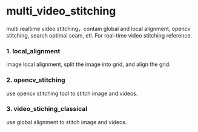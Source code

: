 # multi_video_stitching
multi realtime video stitching，contain global and local alignment, opencv stitching, search optimal seam, etl. For real-time video stitching reference.

### 1. local_alignment
<p>image local alignment, split the image into grid, and align the grid.<p/>

### 2. opencv_stitching
<p>use opencv stitching tool to stitch image and videos.<p/>

### 3. video_stiching_classical
<p>use global alignment to stitch image and videos.<p/>
